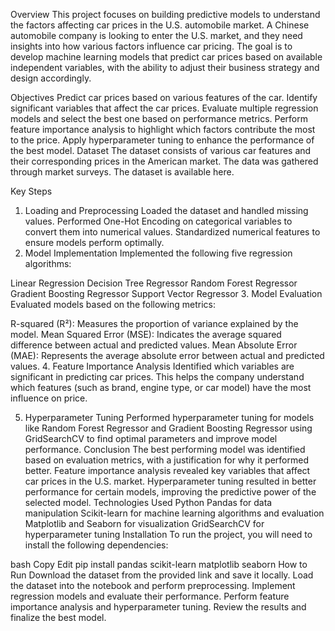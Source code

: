 Overview
This project focuses on building predictive models to understand the factors affecting car prices in the U.S. automobile market. A Chinese automobile company is looking to enter the U.S. market, and they need insights into how various factors influence car pricing. The goal is to develop machine learning models that predict car prices based on available independent variables, with the ability to adjust their business strategy and design accordingly.

Objectives
Predict car prices based on various features of the car.
Identify significant variables that affect the car prices.
Evaluate multiple regression models and select the best one based on performance metrics.
Perform feature importance analysis to highlight which factors contribute the most to the price.
Apply hyperparameter tuning to enhance the performance of the best model.
Dataset
The dataset consists of various car features and their corresponding prices in the American market. The data was gathered through market surveys. The dataset is available here.

Key Steps
1. Loading and Preprocessing
Loaded the dataset and handled missing values.
Performed One-Hot Encoding on categorical variables to convert them into numerical values.
Standardized numerical features to ensure models perform optimally.
2. Model Implementation
Implemented the following five regression algorithms:

Linear Regression
Decision Tree Regressor
Random Forest Regressor
Gradient Boosting Regressor
Support Vector Regressor
3. Model Evaluation
Evaluated models based on the following metrics:

R-squared (R²): Measures the proportion of variance explained by the model.
Mean Squared Error (MSE): Indicates the average squared difference between actual and predicted values.
Mean Absolute Error (MAE): Represents the average absolute error between actual and predicted values.
4. Feature Importance Analysis
Identified which variables are significant in predicting car prices. This helps the company understand which features (such as brand, engine type, or car model) have the most influence on price.

5. Hyperparameter Tuning
Performed hyperparameter tuning for models like Random Forest Regressor and Gradient Boosting Regressor using GridSearchCV to find optimal parameters and improve model performance.
Conclusion
The best performing model was identified based on evaluation metrics, with a justification for why it performed better.
Feature importance analysis revealed key variables that affect car prices in the U.S. market.
Hyperparameter tuning resulted in better performance for certain models, improving the predictive power of the selected model.
Technologies Used
Python
Pandas for data manipulation
Scikit-learn for machine learning algorithms and evaluation
Matplotlib and Seaborn for visualization
GridSearchCV for hyperparameter tuning
Installation
To run the project, you will need to install the following dependencies:

bash
Copy
Edit
pip install pandas scikit-learn matplotlib seaborn
How to Run
Download the dataset from the provided link and save it locally.
Load the dataset into the notebook and perform preprocessing.
Implement regression models and evaluate their performance.
Perform feature importance analysis and hyperparameter tuning.
Review the results and finalize the best model.

